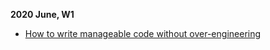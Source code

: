 **2020 June, W1**

- [How to write manageable code without over-engineering](https://levelup.gitconnected.com/how-to-write-manageable-code-without-over-engineering-24bf8d18591b)
